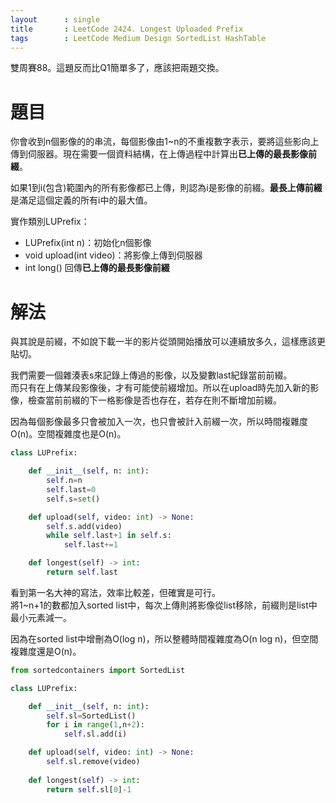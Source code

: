 ```yaml
--- 
layout      : single
title       : LeetCode 2424. Longest Uploaded Prefix
tags        : LeetCode Medium Design SortedList HashTable
---
```

雙周賽88。這題反而比Q1簡單多了，應該把兩題交換。  

# 題目
你會收到n個影像的的串流，每個影像由1\~n的不重複數字表示，要將這些影向上傳到伺服器。現在需要一個資料結構，在上傳過程中計算出**已上傳的最長影像前綴**。  

如果1到i(包含)範圍內的所有影像都已上傳，則認為i是影像的前綴。**最長上傳前綴**是滿足這個定義的所有i中的最大值。  

實作類別LUPrefix：  
- LUPrefix(int n)：初始化n個影像  
- void upload(int video)：將影像上傳到伺服器  
- int long() 回傳**已上傳的最長影像前綴**  

# 解法
與其說是前綴，不如說下載一半的影片從頭開始播放可以連續放多久，這樣應該更貼切。  

我們需要一個雜湊表s來記錄上傳過的影像，以及變數last紀錄當前前綴。  
而只有在上傳某段影像後，才有可能使前綴增加。所以在upload時先加入新的影像，檢查當前前綴的下一格影像是否也存在，若存在則不斷增加前綴。  

因為每個影像最多只會被加入一次，也只會被計入前綴一次，所以時間複雜度O(n)。空間複雜度也是O(n)。  

```python
class LUPrefix:

    def __init__(self, n: int):
        self.n=n
        self.last=0
        self.s=set()

    def upload(self, video: int) -> None:
        self.s.add(video)
        while self.last+1 in self.s:
            self.last+=1

    def longest(self) -> int:
        return self.last
```

看到第一名大神的寫法，效率比較差，但確實是可行。  
將1\~n+1的數都加入sorted list中，每次上傳則將影像從list移除，前綴則是list中最小元素減一。  

因為在sorted list中增刪為O(log n)，所以整體時間複雜度為O(n log n)，但空間複雜度還是O(n)。  

```python
from sortedcontainers import SortedList

class LUPrefix:

    def __init__(self, n: int):
        self.sl=SortedList()
        for i in range(1,n+2):
            self.sl.add(i)

    def upload(self, video: int) -> None:
        self.sl.remove(video)
                
    def longest(self) -> int:
        return self.sl[0]-1
```